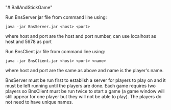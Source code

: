"# BallAndStickGame" 

Run BnsServer jar file from command line using:

	java -jar BnsServer.jar <host> <port>
	
where host and port are the host and port number, can use localhost as host
and 5678 as port

Run BnsClient jar file from command line using:

	java -jar BnsClient.jar <host> <port> <name>
	
where host and port are the same as above and name is the player's name.

BnsServer must be run first to establish a server for players to play on and
it must be left running until the players are done. Each game requires two
players so BnsClient must be run twice to start a game (a game window will 
still appear for one player but they will not be able to play). The players
do not need to have unique names.